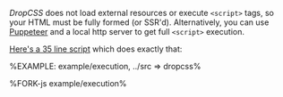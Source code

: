 _DropCSS_ does not load external resources or execute `<script>` tags, so your HTML must be fully formed (or SSR'd). Alternatively, you can use [Puppeteer](https://github.com/GoogleChrome/puppeteer) and a local http server to get full `<script>` execution.

[Here's a 35 line script](/examples/execution.js) which does exactly that:

%EXAMPLE: example/execution, ../src => dropcss%

%FORK-js example/execution%